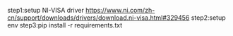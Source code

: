 step1:setup NI-VISA driver https://www.ni.com/zh-cn/support/downloads/drivers/download.ni-visa.html#329456
step2:setup env
step3:pip install -r requirements.txt
